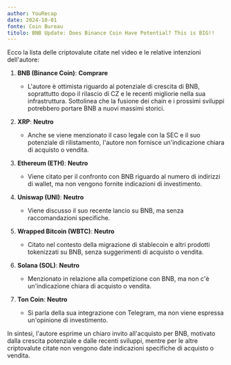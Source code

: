 ```yaml
---
author: YouRecap
date: 2024-10-01
fonte: Coin Bureau
titolo: BNB Update: Does Binance Coin Have Potential? This is BIG!!
---
```


Ecco la lista delle criptovalute citate nel video e le relative intenzioni dell'autore:

1. **BNB (Binance Coin)**: **Comprare**
   - L'autore è ottimista riguardo al potenziale di crescita di BNB, soprattutto dopo il rilascio di CZ e le recenti migliorie nella sua infrastruttura. Sottolinea che la fusione dei chain e i prossimi sviluppi potrebbero portare BNB a nuovi massimi storici.

2. **XRP**: **Neutro**
   - Anche se viene menzionato il caso legale con la SEC e il suo potenziale di rilistamento, l'autore non fornisce un'indicazione chiara di acquisto o vendita.

3. **Ethereum (ETH)**: **Neutro**
   - Viene citato per il confronto con BNB riguardo al numero di indirizzi di wallet, ma non vengono fornite indicazioni di investimento.

4. **Uniswap (UNI)**: **Neutro**
   - Viene discusso il suo recente lancio su BNB, ma senza raccomandazioni specifiche.

5. **Wrapped Bitcoin (WBTC)**: **Neutro**
   - Citato nel contesto della migrazione di stablecoin e altri prodotti tokenizzati su BNB, senza suggerimenti di acquisto o vendita.

6. **Solana (SOL)**: **Neutro**
   - Menzionato in relazione alla competizione con BNB, ma non c'è un'indicazione chiara di acquisto o vendita.

7. **Ton Coin**: **Neutro**
   - Si parla della sua integrazione con Telegram, ma non viene espressa un'opinione di investimento.

In sintesi, l'autore esprime un chiaro invito all'acquisto per BNB, motivato dalla crescita potenziale e dalle recenti sviluppi, mentre per le altre criptovalute citate non vengono date indicazioni specifiche di acquisto o vendita.
